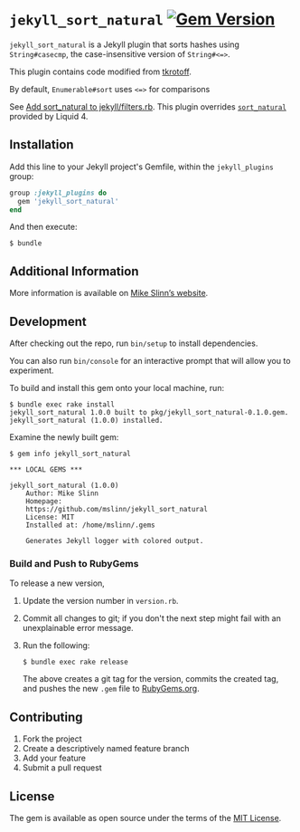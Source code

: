 # `jekyll_sort_natural` [![Gem Version](https://badge.fury.io/rb/jekyll_sort_natural.svg)](https://badge.fury.io/rb/jekyll_sort_natural)

`jekyll_sort_natural` is a Jekyll plugin that sorts hashes using `String#casecmp`, the case-insensitive version of `String#<=>`.

This plugin contains code modified from [tkrotoff](https://github.com/tkrotoff/osteo15.com/blob/b0c8bf66a75fe8b52ef38d94e5f5e1c9469c1957/_plugins/filters.rb#L13-L18).

By default, `Enumerable#sort` uses `<=>` for comparisons

See [Add sort_natural to jekyll/filters.rb](https://github.com/jekyll/jekyll/issues/6290).
This plugin overrides [`sort_natural`](https://shopify.github.io/liquid/filters/sort_natural/) provided by Liquid 4.


## Installation

Add this line to your Jekyll project's Gemfile, within the `jekyll_plugins` group:

```ruby
group :jekyll_plugins do
  gem 'jekyll_sort_natural'
end
```

And then execute:

```shell
$ bundle
```


## Additional Information

More information is available on
[Mike Slinn&rsquo;s website](https://www.mslinn.com/jekyll_plugins/jekyll_sort_natural.html).


## Development

After checking out the repo, run `bin/setup` to install dependencies.

You can also run `bin/console` for an interactive prompt that will allow you to experiment.


To build and install this gem onto your local machine, run:

```shell
$ bundle exec rake install
jekyll_sort_natural 1.0.0 built to pkg/jekyll_sort_natural-0.1.0.gem.
jekyll_sort_natural (1.0.0) installed.
```

Examine the newly built gem:

```shell
$ gem info jekyll_sort_natural

*** LOCAL GEMS ***

jekyll_sort_natural (1.0.0)
    Author: Mike Slinn
    Homepage:
    https://github.com/mslinn/jekyll_sort_natural
    License: MIT
    Installed at: /home/mslinn/.gems

    Generates Jekyll logger with colored output.
```


### Build and Push to RubyGems

To release a new version,

  1. Update the version number in `version.rb`.
  2. Commit all changes to git; if you don't the next step might fail with an unexplainable error message.
  3. Run the following:

     ```shell
     $ bundle exec rake release
     ```

     The above creates a git tag for the version, commits the created tag,
     and pushes the new `.gem` file to [RubyGems.org](https://rubygems.org).


## Contributing

1. Fork the project
2. Create a descriptively named feature branch
3. Add your feature
4. Submit a pull request


## License

The gem is available as open source under the terms of the [MIT License](https://opensource.org/licenses/MIT).
